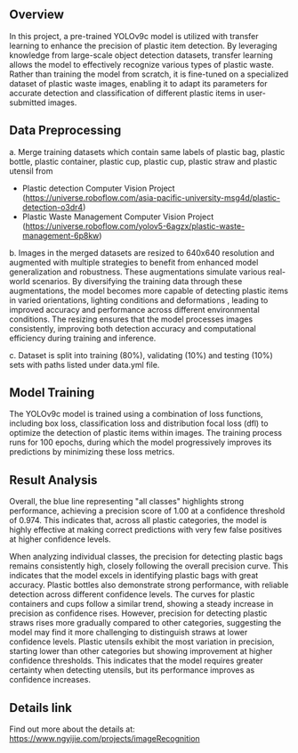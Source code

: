 ## Overview

In this project, a pre-trained YOLOv9c model is utilized with transfer learning to enhance the precision of plastic item detection. By leveraging knowledge from large-scale object detection datasets, transfer learning allows the model to effectively recognize various types of plastic waste. Rather than training the model from scratch, it is fine-tuned on a specialized dataset of plastic waste images, enabling it to adapt its parameters for accurate detection and classification of different plastic items in user-submitted images. 

## Data Preprocessing
a. Merge training datasets which contain same labels of plastic bag, plastic bottle, plastic container, plastic cup, plastic cup, plastic straw and plastic utensil from
- Plastic detection Computer Vision Project (https://universe.roboflow.com/asia-pacific-university-msg4d/plastic-detection-o3dr4)
- Plastic Waste Management Computer Vision Project (https://universe.roboflow.com/yolov5-6agzx/plastic-waste-management-6p8kw)

b. Images in the merged datasets are resized to 640x640 resolution and augmented with multiple strategies to benefit from enhanced model generalization and robustness. These augmentations simulate various real-world scenarios. By diversifying the training data through these augmentations, the model becomes more capable of detecting plastic items in varied orientations, lighting conditions and deformations , leading to improved accuracy and performance across different environmental conditions. The resizing ensures that the model processes images consistently, improving both detection accuracy and computational efficiency during training and inference.

c. Dataset is split into training (80%), validating (10%) and testing (10%) sets with paths listed under data.yml file.

## Model Training
The YOLOv9c model is trained using a combination of loss functions, including box loss, classification loss and distribution focal loss (dfl) to optimize the detection of plastic items within images. The training process runs for 100 epochs, during which the model progressively improves its predictions by minimizing these loss metrics.

## Result Analysis
Overall, the blue line representing "all classes" highlights strong performance, achieving a precision score of 1.00 at a confidence threshold of 0.974. This indicates that, across all plastic categories, the model is highly effective at making correct predictions with very few false positives at higher confidence levels.

When analyzing individual classes, the precision for detecting plastic bags remains consistently high, closely following the overall precision curve. This indicates that the model excels in identifying plastic bags with great accuracy.
Plastic bottles also demonstrate strong performance, with reliable detection across different confidence levels.
The curves for plastic containers and cups follow a similar trend, showing a steady increase in precision as confidence rises.
However, precision for detecting plastic straws rises more gradually compared to other categories, suggesting the model may find it more challenging to distinguish straws at lower confidence levels.
Plastic utensils exhibit the most variation in precision, starting lower than other categories but showing improvement at higher confidence thresholds. This indicates that the model requires greater certainty when detecting utensils, but its performance improves as confidence increases.

## Details link
Find out more about the details at: https://www.ngyijie.com/projects/imageRecognition 
